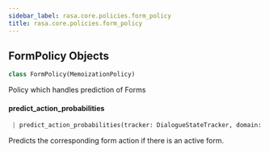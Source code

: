 ```yaml
---
sidebar_label: rasa.core.policies.form_policy
title: rasa.core.policies.form_policy
---
```


## FormPolicy Objects

```python
class FormPolicy(MemoizationPolicy)
```

Policy which handles prediction of Forms

#### predict\_action\_probabilities

```python
 | predict_action_probabilities(tracker: DialogueStateTracker, domain: Domain, interpreter: NaturalLanguageInterpreter, **kwargs: Any, ,) -> PolicyPrediction
```

Predicts the corresponding form action if there is an active form.

